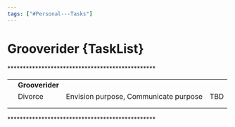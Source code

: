 ```yaml
---
tags: ["#Personal---Tasks"]
---
```

# Grooverider {TaskList}

\*\*\*\*\*\*\*\*\*\*\*\*\*\*\*\*\*\*\*\*\*\*\*\*\*\*\*\*\*\*\*\*\*\*\*\*\*\*\*\*\*\*\*\*\*\*\*\*

|     |     |     |     |
| --- | --- | --- | --- |
|     | **Grooverider** |     |     |
|     | Divorce | Envision purpose, Communicate purpose | TBD |
|     |     |     |     |
|     |     |     |     |

\*\*\*\*\*\*\*\*\*\*\*\*\*\*\*\*\*\*\*\*\*\*\*\*\*\*\*\*\*\*\*\*\*\*\*\*\*\*\*\*\*\*\*\*\*\*\*\*
